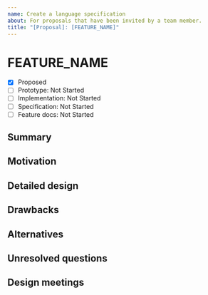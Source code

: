 ```yaml
---
name: Create a language specification
about: For proposals that have been invited by a team member.
title: "[Proposal]: [FEATURE_NAME]"
---
```

<!--
Hello, and thanks for your interest in contributing to C#! If you haven't been invited by a team member to open an issue, please instead open a discussion marked [draft issue] at https://github.com/dotnet/csharplang/discussions/new and we'll try to give you feedback on how to get to an issue-ready proposal.

New language feature proposals should fully fill out this template. This should include a complete detailed design, which describes the syntax of the feature, what that syntax means, and how it affects current parts of the spec. Please make sure to point out specific spec sections that need to be updated for this feature.
-->
# FEATURE_NAME

* [x] Proposed
* [ ] Prototype: Not Started
* [ ] Implementation: Not Started
* [ ] Specification: Not Started
* [ ] Feature docs: Not Started

## Summary
[summary]: #summary

<!-- One paragraph explanation of the feature. -->

## Motivation
[motivation]: #motivation

<!-- Why are we doing this? What use cases does it support? What is the expected outcome? -->

## Detailed design
[design]: #detailed-design

<!-- This is the bulk of the proposal. Explain the design in enough detail for somebody familiar with the language to understand, and for somebody familiar with the compiler to implement, and include examples of how the feature is used. Please include syntax and desired semantics for the change, including linking to the relevant parts of the existing C# spec to describe the changes necessary to implement this feature. An initial proposal does not need to cover all cases, but it should have enough detail to enable a language team member to bring this proposal to design if they so choose. -->

## Drawbacks
[drawbacks]: #drawbacks

<!-- Why should we *not* do this? -->

## Alternatives
[alternatives]: #alternatives

<!-- What other designs have been considered? What is the impact of not doing this? -->

## Unresolved questions
[unresolved]: #unresolved-questions

<!-- What parts of the design are still undecided? -->

## Design meetings

<!-- Link to design notes that affect this proposal, and describe in one sentence for each what changes they led to. -->
